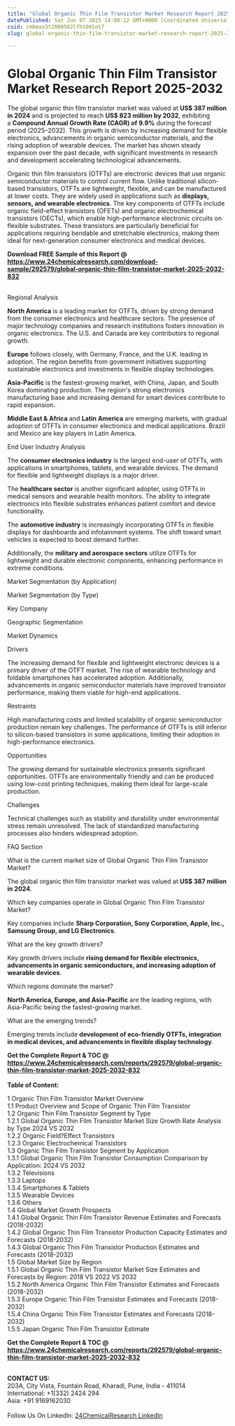 ```yaml
---
title: "Global Organic Thin Film Transistor Market Research Report 2025-2032"
datePublished: Sat Jun 07 2025 14:00:12 GMT+0000 (Coordinated Universal Time)
cuid: cmbmax3t2000502lfht065ot7
slug: global-organic-thin-film-transistor-market-research-report-2025-2032-1

---
```


# Global Organic Thin Film Transistor Market Research Report 2025-2032

<p>The global organic thin film transistor market was valued at <strong>US$ 387 million in 2024</strong> and is projected to reach <strong>US$ 823 million by 2032</strong>, exhibiting a <strong>Compound Annual Growth Rate (CAGR) of 9.9%</strong> during the forecast period (2025–2032). This growth is driven by increasing demand for flexible electronics, advancements in organic semiconductor materials, and the rising adoption of wearable devices. The market has shown steady expansion over the past decade, with significant investments in research and development accelerating technological advancements.</p><p>
</p><p>Organic thin film transistors (OTFTs) are electronic devices that use organic semiconductor materials to control current flow. Unlike traditional silicon-based transistors, OTFTs are lightweight, flexible, and can be manufactured at lower costs. They are widely used in applications such as <strong>displays, sensors, and wearable electronics</strong>. The key components of OTFTs include organic field-effect transistors (OFETs) and organic electrochemical transistors (OECTs), which enable high-performance electronic circuits on flexible substrates. These transistors are particularly beneficial for applications requiring bendable and stretchable electronics, making them ideal for next-generation consumer electronics and medical devices.</p><div><b>Download FREE Sample of this Report @ 
            <a href="https://www.24chemicalresearch.com/download-sample/292579/global-organic-thin-film-transistor-market-2025-2032-832">
            https://www.24chemicalresearch.com/download-sample/292579/global-organic-thin-film-transistor-market-2025-2032-832</a></b></div><br><p>
Regional Analysis</p><p>
</p><p><strong>North America</strong> is a leading market for OTFTs, driven by strong demand from the consumer electronics and healthcare sectors. The presence of major technology companies and research institutions fosters innovation in organic electronics. The U.S. and Canada are key contributors to regional growth.</p><p>
</p><p><strong>Europe</strong> follows closely, with Germany, France, and the U.K. leading in adoption. The region benefits from government initiatives supporting sustainable electronics and investments in flexible display technologies.</p><p>
</p><p><strong>Asia-Pacific</strong> is the fastest-growing market, with China, Japan, and South Korea dominating production. The region's strong electronics manufacturing base and increasing demand for smart devices contribute to rapid expansion.</p><p>
</p><p><strong>Middle East &amp; Africa</strong> and <strong>Latin America</strong> are emerging markets, with gradual adoption of OTFTs in consumer electronics and medical applications. Brazil and Mexico are key players in Latin America.</p><p>
End User Industry Analysis</p><p>
</p><p>The <strong>consumer electronics industry</strong> is the largest end-user of OTFTs, with applications in smartphones, tablets, and wearable devices. The demand for flexible and lightweight displays is a major driver.</p><p>
</p><p>The <strong>healthcare sector</strong> is another significant adopter, using OTFTs in medical sensors and wearable health monitors. The ability to integrate electronics into flexible substrates enhances patient comfort and device functionality.</p><p>
</p><p>The <strong>automotive industry</strong> is increasingly incorporating OTFTs in flexible displays for dashboards and infotainment systems. The shift toward smart vehicles is expected to boost demand further.</p><p>
</p><p>Additionally, the <strong>military and aerospace sectors</strong> utilize OTFTs for lightweight and durable electronic components, enhancing performance in extreme conditions.</p><p>
Market Segmentation (by Application)</p><p>
</p><p>
Market Segmentation (by Type)</p><p>
</p><p>
Key Company</p><p>
</p><p>
Geographic Segmentation</p><p>
</p><p>
Market Dynamics</p><p>
Drivers</p><p>
</p><p>The increasing demand for flexible and lightweight electronic devices is a primary driver of the OTFT market. The rise of wearable technology and foldable smartphones has accelerated adoption. Additionally, advancements in organic semiconductor materials have improved transistor performance, making them viable for high-end applications.</p><p>
Restraints</p><p>
</p><p>High manufacturing costs and limited scalability of organic semiconductor production remain key challenges. The performance of OTFTs is still inferior to silicon-based transistors in some applications, limiting their adoption in high-performance electronics.</p><p>
Opportunities</p><p>
</p><p>The growing demand for sustainable electronics presents significant opportunities. OTFTs are environmentally friendly and can be produced using low-cost printing techniques, making them ideal for large-scale production.</p><p>
Challenges</p><p>
</p><p>Technical challenges such as stability and durability under environmental stress remain unresolved. The lack of standardized manufacturing processes also hinders widespread adoption.</p><p>
FAQ Section</p><p>
What is the current market size of Global Organic Thin Film Transistor Market?</p><p>
</p><p>The global organic thin film transistor market was valued at <strong>US$ 387 million in 2024</strong>.</p><p>
Which key companies operate in Global Organic Thin Film Transistor Market?</p><p>
</p><p>Key companies include <strong>Sharp Corporation, Sony Corporation, Apple, Inc., Samsung Group, and LG Electronics</strong>.</p><p>
What are the key growth drivers?</p><p>
</p><p>Key growth drivers include <strong>rising demand for flexible electronics, advancements in organic semiconductors, and increasing adoption of wearable devices</strong>.</p><p>
Which regions dominate the market?</p><p>
</p><p><strong>North America, Europe, and Asia-Pacific</strong> are the leading regions, with Asia-Pacific being the fastest-growing market.</p><p>
What are the emerging trends?</p><p>
</p><p>Emerging trends include <strong>development of eco-friendly OTFTs, integration in medical devices, and advancements in flexible display technology</strong>.</p>

<div><b>Get the Complete Report & TOC @ 
            <a href="https://www.24chemicalresearch.com/reports/292579/global-organic-thin-film-transistor-market-2025-2032-832">
            https://www.24chemicalresearch.com/reports/292579/global-organic-thin-film-transistor-market-2025-2032-832</a></b></div><br>
            <b>Table of Content:</b><p>1 Organic Thin Film Transistor Market Overview<br />
    1.1 Product Overview and Scope of Organic Thin Film Transistor<br />
    1.2 Organic Thin Film Transistor Segment by Type<br />
        1.2.1 Global Organic Thin Film Transistor Market Size Growth Rate Analysis by Type 2024 VS 2032<br />
        1.2.2 Organic Field?Effect Transistors<br />
        1.2.3 Organic Electrochemical Transistors<br />
    1.3 Organic Thin Film Transistor Segment by Application<br />
        1.3.1 Global Organic Thin Film Transistor Consumption Comparison by Application: 2024 VS 2032<br />
        1.3.2 Televisions<br />
        1.3.3 Laptops<br />
        1.3.4 Smartphones & Tablets<br />
        1.3.5 Wearable Devices<br />
        1.3.6 Others<br />
    1.4 Global Market Growth Prospects<br />
        1.4.1 Global Organic Thin Film Transistor Revenue Estimates and Forecasts (2018-2032)<br />
        1.4.2 Global Organic Thin Film Transistor Production Capacity Estimates and Forecasts (2018-2032)<br />
        1.4.3 Global Organic Thin Film Transistor Production Estimates and Forecasts (2018-2032)<br />
    1.5 Global Market Size by Region<br />
        1.5.1 Global Organic Thin Film Transistor Market Size Estimates and Forecasts by Region: 2018 VS 2022 VS 2032<br />
        1.5.2 North America Organic Thin Film Transistor Estimates and Forecasts (2018-2032)<br />
        1.5.3 Europe Organic Thin Film Transistor Estimates and Forecasts (2018-2032)<br />
        1.5.4 China Organic Thin Film Transistor Estimates and Forecasts (2018-2032)<br />
        1.5.5 Japan Organic Thin Film Transistor Estimate</p>

<div><b>Get the Complete Report & TOC @ 
            <a href="https://www.24chemicalresearch.com/reports/292579/global-organic-thin-film-transistor-market-2025-2032-832">
            https://www.24chemicalresearch.com/reports/292579/global-organic-thin-film-transistor-market-2025-2032-832</a></b></div><br>

<b>CONTACT US:</b><br>
            203A, City Vista, Fountain Road, Kharadi, Pune, India - 411014<br>
            International: +1(332) 2424 294<br>
            Asia: +91 9169162030 <br><br>
            Follow Us On LinkedIn: <a href="https://www.linkedin.com/company/24chemicalresearch/">24ChemicalResearch LinkedIn</a>
